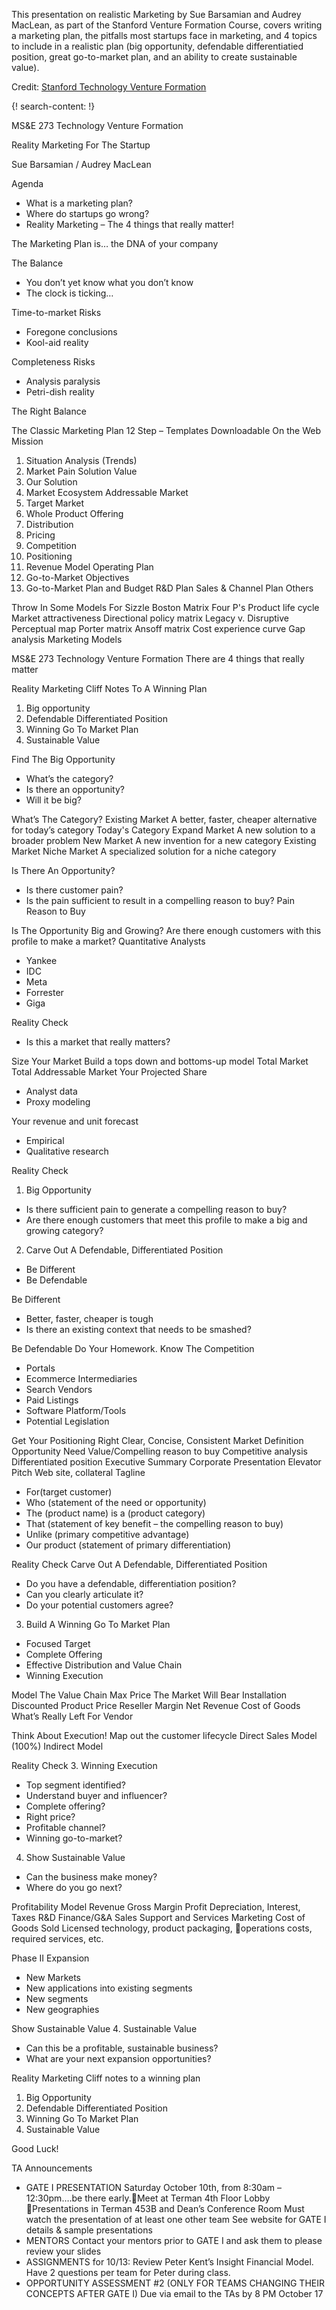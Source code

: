 
This presentation on realistic Marketing by Sue Barsamian and Audrey MacLean, as part of the Stanford Venture Formation Course, covers writing a marketing plan, the pitfalls most startups face in marketing, and 4 topics to include in a realistic plan (big opportunity, defendable differentiatied position, great go-to-market plan, and an ability to create sustainable value). 


Credit: [Stanford Technology Venture Formation](http://web.stanford.edu/class/msande273/)

{! search-content: !}

MS&E 273
Technology Venture Formation

Reality Marketing For The Startup 

Sue Barsamian / Audrey MacLean  

Agenda
* What is a marketing plan?
* Where do startups go wrong?
* Reality Marketing – The 4 things that really matter!


The Marketing Plan is…
 the DNA of your company


The Balance
* You don’t yet know what you don’t know 
* The clock is ticking…


Time-to-market
Risks
  * Foregone conclusions
  * Kool-aid reality

Completeness
Risks
 * Analysis paralysis
 * Petri-dish reality 

The Right Balance


The Classic Marketing Plan
12 Step – Templates Downloadable On the Web
Mission
1. Situation Analysis (Trends)
2. Market Pain
  Solution Value
3. Our Solution
4. Market Ecosystem
Addressable Market
5. Target Market
6. Whole Product Offering
7. Distribution
8. Pricing
9. Competition
10. Positioning
11. Revenue Model 
Operating Plan
12. Go-to-Market Objectives
12. Go-to-Market Plan and Budget
R&D Plan
Sales & Channel Plan
Others


Throw In Some Models For Sizzle
Boston Matrix
Four P's
Product life cycle
Market attractiveness
Directional policy matrix
Legacy v. Disruptive
Perceptual map
Porter matrix
Ansoff matrix
Cost experience curve
Gap analysis
Marketing Models


MS&E 273 
Technology Venture Formation
There are 4 things that really matter


Reality Marketing
Cliff Notes To A Winning Plan
1. Big opportunity
2. Defendable Differentiated Position
3. Winning Go To Market Plan
4. Sustainable Value


Find The Big Opportunity
* What’s the category?
* Is there an opportunity?
* Will it be big?


What’s The Category?
Existing Market
A better, faster, cheaper alternative for today’s category
Today's Category
Expand Market
A new solution to a broader problem
New Market
A new invention for a new category
Existing Market
Niche Market
A specialized solution for a niche category


Is There An Opportunity?
* Is there customer pain?
* Is the pain sufficient to result in a compelling reason to buy?
Pain 
Reason to Buy


Is The Opportunity Big and Growing?
Are there enough customers with this profile to make a market?
Quantitative Analysts
* Yankee
* IDC
* Meta
* Forrester
* Giga

Reality Check
* Is this a market that really matters?


Size Your Market
Build a tops down and bottoms-up model
Total Market
Total Addressable Market
Your Projected Share
* Analyst data
* Proxy modeling

Your revenue and unit forecast
* Empirical  
* Qualitative research

Reality Check
1. Big Opportunity
* Is there sufficient pain to generate a compelling reason to buy?
* Are there enough customers that meet this profile to make a big and growing category?

2. Carve Out A Defendable, Differentiated Position
* Be Different
* Be Defendable

Be Different
* Better, faster, cheaper is tough
* Is there an existing context that needs to be smashed?


Be Defendable
Do Your Homework. Know The Competition
* Portals
* Ecommerce Intermediaries
* Search Vendors
* Paid Listings
* Software Platform/Tools
* Potential Legislation


Get Your Positioning Right
Clear, Concise, Consistent
Market Definition
Opportunity Need
Value/Compelling reason to buy
Competitive analysis
Differentiated position
Executive Summary
Corporate Presentation
Elevator Pitch
Web site, collateral
Tagline
* For(target customer)
* Who (statement of the need or opportunity)
* The (product name) is a (product category)
* That (statement of key benefit – the compelling reason to buy)
* Unlike (primary competitive advantage)
* Our product (statement of primary differentiation)


Reality Check
Carve Out A Defendable, Differentiated Position
* Do you have a defendable, differentiation position?
* Can you clearly articulate it?
* Do your potential customers agree?


3. Build A Winning Go To Market Plan
* Focused Target
* Complete Offering
* Effective Distribution and Value Chain
* Winning Execution


Model The Value Chain
Max Price The Market Will Bear
Installation  
Discounted Product Price
Reseller Margin
Net Revenue
Cost of Goods
What’s Really Left For Vendor


Think About Execution!
Map out the customer lifecycle
Direct Sales Model (100%) 
Indirect Model  



Reality Check
3. Winning Execution
* Top segment identified?
* Understand buyer and influencer?
* Complete offering?
* Right price?
* Profitable channel?
* Winning go-to-market?


4. Show Sustainable Value
* Can the business make money?
* Where do you go next?


Profitability Model
Revenue
Gross Margin
Profit
Depreciation, Interest, Taxes
R&D
Finance/G&A
Sales
Support and Services
Marketing
Cost of Goods Sold
Licensed technology, product packaging, operations costs, required services, etc.


Phase II Expansion
* New Markets
* New applications into existing segments
* New segments
* New geographies


Show Sustainable Value
4. Sustainable Value
* Can this be a profitable, sustainable business?
* What are your next expansion opportunities?


Reality Marketing
Cliff notes to a winning plan
1. Big Opportunity
2. Defendable Differentiated Position
3. Winning Go To Market Plan
4. Sustainable Value


Good Luck!

TA Announcements

* GATE I PRESENTATION Saturday October 10th, from 8:30am – 12:30pm….be there early.Meet at Terman 4th Floor Lobby Presentations in Terman 453B and Dean’s Conference Room 
	Must watch the presentation of at least one other team
	See website for GATE I details & sample presentations
* MENTORS Contact your mentors prior to GATE I and ask them to please review your slides
* ASSIGNMENTS for 10/13: Review Peter Kent’s  Insight Financial Model. Have 2 questions per team for Peter during class.
* OPPORTUNITY ASSESSMENT #2 (ONLY FOR TEAMS CHANGING THEIR CONCEPTS AFTER GATE I) Due via email to the TAs by 8 PM October 17
